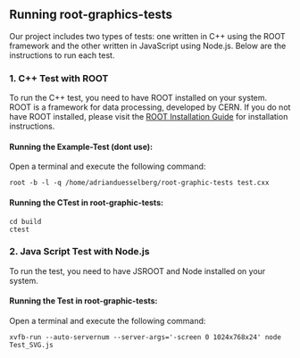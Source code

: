 ## Running root-graphics-tests

Our project includes two types of tests: one written in C++ using the ROOT framework and the other written in JavaScript using Node.js. Below are the instructions to run each test.

### 1. C++ Test with ROOT

To run the C++ test, you need to have ROOT installed on your system. ROOT is a framework for data processing, developed by CERN. If you do not have ROOT installed, please visit the [ROOT Installation Guide](https://root.cern/install/) for installation instructions.

#### Running the Example-Test (dont use):
Open a terminal and execute the following command:
```shell
root -b -l -q /home/adrianduesselberg/root-graphic-tests test.cxx
```
#### Running the CTest in root-graphic-tests:
```shell
cd build
ctest
```

### 2. Java Script Test with Node.js

To run the test, you need to have JSROOT and Node installed on your system.

#### Running the Test in root-graphic-tests:
Open a terminal and execute the following command:
```shell
xvfb-run --auto-servernum --server-args='-screen 0 1024x768x24' node Test_SVG.js
```


